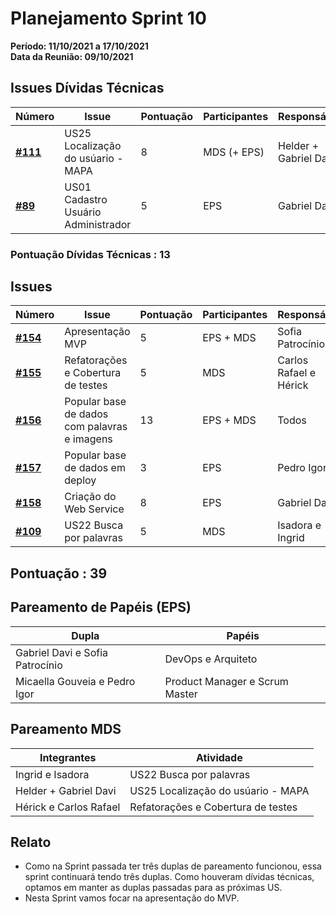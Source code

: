 # Planejamento Sprint 10

**Período: 11/10/2021 a 17/10/2021**<br>
**Data da Reunião: 09/10/2021**

## Issues Dívidas Técnicas

| Número | Issue | Pontuação | Participantes | Responsável |
|--------|-------|-----------|---------------|-------------|
| [**#111**](https://github.com/fga-eps-mds/2021.1-Multilind-Docs/issues/111) | US25 Localização do usúario - MAPA | 8 | MDS (+ EPS) | Helder + Gabriel Davi |
| [**#89**](https://github.com/fga-eps-mds/2021.1-Multilind-Docs/issues/89) | US01 Cadastro Usuário Administrador | 5 | EPS | Gabriel Davi |

### Pontuação Dívidas Técnicas : 13

## Issues
| Número | Issue | Pontuação | Participantes | Responsável |
|--------|-------|-----------|---------------|-------------|
| [**#154**](https://github.com/fga-eps-mds/2021.1-Multilind-Docs/issues/154) | Apresentação MVP | 5 | EPS + MDS | Sofia Patrocínio |
| [**#155**](https://github.com/fga-eps-mds/2021.1-Multilind-Docs/issues/155) | Refatorações e Cobertura de testes | 5 | MDS | Carlos Rafael e Hérick |
| [**#156**](https://github.com/fga-eps-mds/2021.1-Multilind-Docs/issues/156) | Popular base de dados com palavras e imagens | 13 | EPS + MDS | Todos |
| [**#157**](https://github.com/fga-eps-mds/2021.1-Multilind-Docs/issues/157) | Popular base de dados em deploy | 3 | EPS | Pedro Igor |
| [**#158**](https://github.com/fga-eps-mds/2021.1-Multilind-Docs/issues/158) | Criação do Web Service | 8 | EPS | Gabriel Davi |
| [**#109**](https://github.com/fga-eps-mds/2021.1-Multilind-Docs/issues/109) | US22 Busca por palavras | 5 | MDS | Isadora e Ingrid |

## Pontuação : 39

## Pareamento de Papéis (EPS)
| Dupla | Papéis |
|-------|--------|
| Gabriel Davi e Sofia Patrocínio | DevOps e Arquiteto |
| Micaella Gouveia e Pedro Igor | Product Manager e Scrum Master |

## Pareamento MDS
| Integrantes | Atividade |
|-------------|-----------|
| Ingrid e Isadora | US22 Busca por palavras |
| Helder + Gabriel Davi | US25 Localização do usúario - MAPA |
| Hérick e  Carlos Rafael | Refatorações e Cobertura de testes |


## Relato
* Como na Sprint passada ter três duplas de pareamento funcionou, essa sprint continuará tendo três duplas. Como houveram dívidas técnicas, optamos em manter as duplas passadas para as próximas US.
* Nesta Sprint vamos focar na apresentação do MVP.
